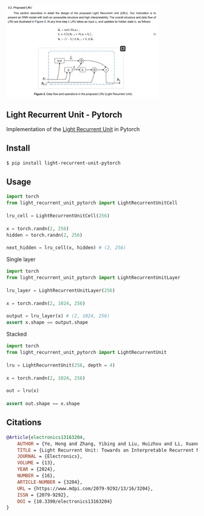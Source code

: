<img src="./lru.png" width="400px"></img>

## Light Recurrent Unit - Pytorch

Implementation of the <a href="https://www.mdpi.com/2079-9292/13/16/3204">Light Recurrent Unit</a> in Pytorch

## Install

```bash
$ pip install light-recurrent-unit-pytorch
```

## Usage

```python
import torch
from light_recurrent_unit_pytorch import LightRecurrentUnitCell

lru_cell = LightRecurrentUnitCell(256)

x = torch.randn(2, 256)
hidden = torch.randn(2, 256)

next_hidden = lru_cell(x, hidden) # (2, 256)
```

Single layer

```python
import torch
from light_recurrent_unit_pytorch import LightRecurrentUnitLayer

lru_layer = LightRecurrentUnitLayer(256)

x = torch.randn(2, 1024, 256)

output = lru_layer(x) # (2, 1024, 256)
assert x.shape == output.shape
```

Stacked

```python
import torch
from light_recurrent_unit_pytorch import LightRecurrentUnit

lru = LightRecurrentUnit(256, depth = 4)

x = torch.randn(2, 1024, 256)

out = lru(x)

assert out.shape == x.shape
```

## Citations

```bibtex
@Article{electronics13163204,
    AUTHOR = {Ye, Hong and Zhang, Yibing and Liu, Huizhou and Li, Xuannong and Chang, Jiaming and Zheng, Hui},
    TITLE = {Light Recurrent Unit: Towards an Interpretable Recurrent Neural Network for Modeling Long-Range Dependency},
    JOURNAL = {Electronics},
    VOLUME = {13},
    YEAR = {2024},
    NUMBER = {16},
    ARTICLE-NUMBER = {3204},
    URL = {https://www.mdpi.com/2079-9292/13/16/3204},
    ISSN = {2079-9292},
    DOI = {10.3390/electronics13163204}
}
```
